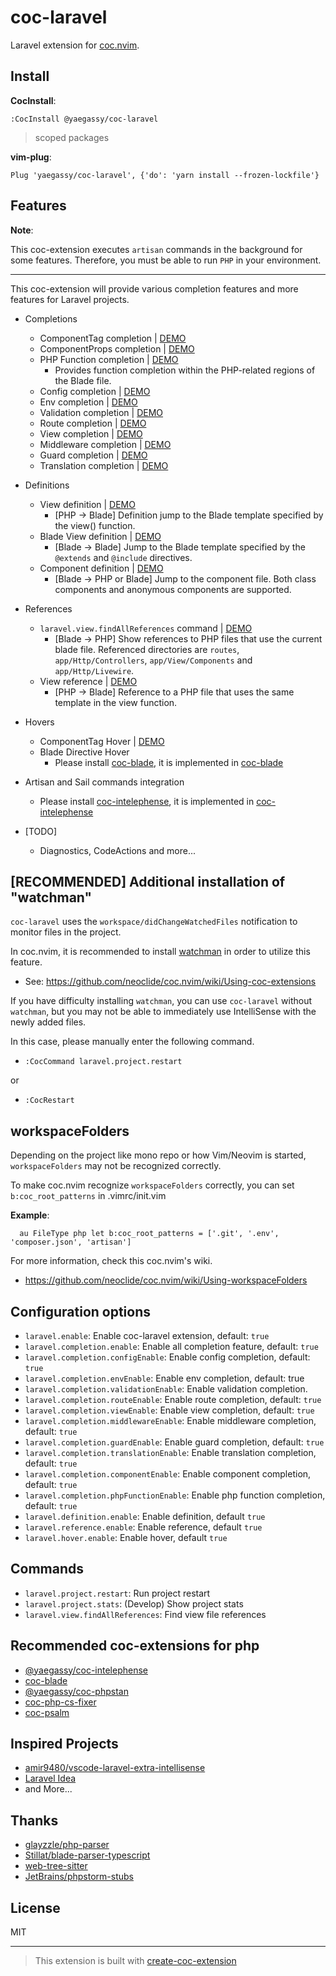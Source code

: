 # coc-laravel

Laravel extension for [coc.nvim](https://github.com/neoclide/coc.nvim).

## Install

**CocInstall**:

```vim
:CocInstall @yaegassy/coc-laravel
```

> scoped packages

**vim-plug**:

```vim
Plug 'yaegassy/coc-laravel', {'do': 'yarn install --frozen-lockfile'}
```

## Features

**Note**:

This coc-extension executes `artisan` commands in the background for some features. Therefore, you must be able to run `PHP` in your environment.

---

This coc-extension will provide various completion features and more features for Laravel projects.

- Completions
  - ComponentTag completion | [DEMO](https://github.com/yaegassy/coc-laravel/issues/1#issuecomment-1640305113)
  - ComponentProps completion | [DEMO](https://github.com/yaegassy/coc-laravel/issues/1#issuecomment-1641364877)
  - PHP Function completion | [DEMO](https://github.com/yaegassy/coc-laravel/issues/1#issuecomment-1643359916)
    - Provides function completion within the PHP-related regions of the Blade file.
  - Config completion | [DEMO](https://github.com/yaegassy/coc-laravel/issues/1#issuecomment-1635266998)
  - Env completion | [DEMO](https://github.com/yaegassy/coc-laravel/issues/1#issuecomment-1635267885)
  - Validation completion | [DEMO](https://github.com/yaegassy/coc-laravel/issues/1#issuecomment-1635268664)
  - Route completion | [DEMO](https://github.com/yaegassy/coc-laravel/issues/1#issuecomment-1635269933)
  - View completion | [DEMO](https://github.com/yaegassy/coc-laravel/issues/1#issuecomment-1635271315)
  - Middleware completion | [DEMO](https://github.com/yaegassy/coc-laravel/issues/1#issuecomment-1635271630)
  - Guard completion | [DEMO](https://github.com/yaegassy/coc-laravel/issues/1#issuecomment-1635272378)
  - Translation completion | [DEMO](https://github.com/yaegassy/coc-laravel/issues/1#issuecomment-1637244306)
- Definitions
  - View definition | [DEMO](https://github.com/yaegassy/coc-laravel/issues/2#issuecomment-1644973067)
    - [PHP -> Blade] Definition jump to the Blade template specified by the view() function.
  - Blade View definition | [DEMO](https://github.com/yaegassy/coc-laravel/issues/2#issuecomment-1644973626)
    - [Blade -> Blade] Jump to the Blade template specified by the `@extends` and `@include` directives.
  - Component definition | [DEMO](https://github.com/yaegassy/coc-laravel/issues/2#issuecomment-1644974475)
    - [Blade -> PHP or Blade] Jump to the component file. Both class components and anonymous components are supported.
- References
  - `laravel.view.findAllReferences` command | [DEMO](https://github.com/yaegassy/coc-laravel/issues/3#issuecomment-1645929779)
    - [Blade -> PHP] Show references to PHP files that use the current blade
      file. Referenced directories are `routes`, `app/Http/Controllers`,
      `app/View/Components` and `app/Http/Livewire`.
  - View reference | [DEMO](https://github.com/yaegassy/coc-laravel/issues/3#issuecomment-1645932674)
    - [PHP -> Blade] Reference to a PHP file that uses the same template in the view function.
- Hovers
  - ComponentTag Hover | [DEMO](https://github.com/yaegassy/coc-laravel/issues/4#issue-1816594130)
  - Blade Directive Hover
    - Please install [coc-blade](https://github.com/yaegassy/coc-blade), it is implemented in [coc-blade](https://github.com/yaegassy/coc-blade)
- Artisan and Sail commands integration
  - Please install [coc-intelephense](https://github.com/yaegassy/coc-intelephense), it is implemented in [coc-intelephense](https://github.com/yaegassy/coc-intelephense)

- [TODO]
  - Diagnostics, CodeActions and more...

## [RECOMMENDED] Additional installation of "watchman"

`coc-laravel` uses the `workspace/didChangeWatchedFiles` notification to monitor files in the project.

In coc.nvim, it is recommended to install [watchman](https://facebook.github.io/watchman/) in order to utilize this feature.

- See: <https://github.com/neoclide/coc.nvim/wiki/Using-coc-extensions>

If you have difficulty installing `watchman`, you can use `coc-laravel` without `watchman`, but you may not be able to immediately use IntelliSense with the newly added files.

In this case, please manually enter the following command.

- `:CocCommand laravel.project.restart`

or

- `:CocRestart`

## workspaceFolders

Depending on the project like mono repo or how Vim/Neovim is started, `workspaceFolders` may not be recognized correctly.

To make coc.nvim recognize `workspaceFolders` correctly, you can set `b:coc_root_patterns` in .vimrc/init.vim

**Example**:

```vim
  au FileType php let b:coc_root_patterns = ['.git', '.env', 'composer.json', 'artisan']
```

For more information, check this coc.nvim's wiki.

- <https://github.com/neoclide/coc.nvim/wiki/Using-workspaceFolders>

## Configuration options

- `laravel.enable`: Enable coc-laravel extension, default: `true`
- `laravel.completion.enable`: Enable all completion feature, default: `true`
- `laravel.completion.configEnable`: Enable config completion, default: `true`
- `laravel.completion.envEnable`: Enable env completion, default: true
- `laravel.completion.validationEnable`: Enable validation completion.
- `laravel.completion.routeEnable`: Enable route completion, default: `true`
- `laravel.completion.viewEnable`: Enable view completion, default: `true`
- `laravel.completion.middlewareEnable`: Enable middleware completion, default: `true`
- `laravel.completion.guardEnable`: Enable guard completion, default: `true`
- `laravel.completion.translationEnable`: Enable translation completion, default: `true`
- `laravel.completion.componentEnable`: Enable component completion, default: `true`
- `laravel.completion.phpFunctionEnable`: Enable php function completion, default: `true`
- `laravel.definition.enable`: Enable definition, default `true`
- `laravel.reference.enable`: Enable reference, default `true`
- `laravel.hover.enable`: Enable hover, default `true`

## Commands

- `laravel.project.restart`: Run project restart
- `laravel.project.stats`: (Develop) Show project stats
- `laravel.view.findAllReferences`: Find view file references

## Recommended coc-extensions for php

- [@yaegassy/coc-intelephense](https://github.com/yaegassy/coc-intelephense)
- [coc-blade](https://github.com/yaegassy/coc-blade)
- [@yaegassy/coc-phpstan](https://github.com/yaegassy/coc-phpstan)
- [coc-php-cs-fixer](https://github.com/yaegassy/coc-php-cs-fixer)
- [coc-psalm](https://github.com/yaegassy/coc-psalm)

## Inspired Projects

- [amir9480/vscode-laravel-extra-intellisense](https://github.com/amir9480/vscode-laravel-extra-intellisense)
- [Laravel Idea](https://laravel-idea.com/)
- and More...

## Thanks

- [glayzzle/php-parser](https://github.com/glayzzle/php-parser)
- [Stillat/blade-parser-typescript](https://github.com/Stillat/blade-parser-typescript)
- [web-tree-sitter](https://www.npmjs.com/package/web-tree-sitter)
- [JetBrains/phpstorm-stubs](https://github.com/JetBrains/phpstorm-stubs)

## License

MIT

---

> This extension is built with [create-coc-extension](https://github.com/fannheyward/create-coc-extension)
